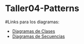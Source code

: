 # Taller04-Patterns

#Links para los diagramas:
- [Diagramas de Clases](https://online.visual-paradigm.com/share.jsp?id=333638393932382d34)
- [Diagramas de Secuencias]((https://lucid.app/lucidchart/e47788c6-f125-469f-ade6-12a543e78a31/edit?viewport_loc=34%2C-103%2C3338%2C1666%2C0_0&invitationId=inv_2b8ca8d2-896f-4c26-b31b-40ebceb5d472))
